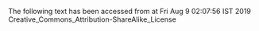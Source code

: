 The following text has been accessed from at Fri Aug 9 02:07:56 IST 2019
Creative_Commons_Attribution-ShareAlike_License
